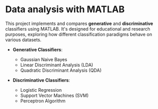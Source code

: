 # Data analysis with MATLAB

This project implements and compares **generative** and **discriminative** classifiers using MATLAB. It's designed for educational and research purposes, exploring how different classification paradigms behave on various datasets.

- **Generative Classifiers**:
  - Gaussian Naive Bayes
  - Linear Discriminant Analysis (LDA)
  - Quadratic Discriminant Analysis (QDA)

- **Discriminative Classifiers**:
  - Logistic Regression
  - Support Vector Machines (SVM)
  - Perceptron Algorithm
